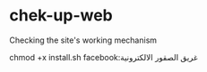 # chek-up-web
Checking the site's working mechanism

chmod +x install.sh
facebook:غريق الصقور الالكترونية
